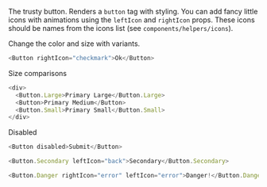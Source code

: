 The trusty button. Renders a `button` tag with styling. You can add fancy little icons with animations using the `leftIcon` and `rightIcon` props. These icons should be names from the icons list (see `components/helpers/icons`).

Change the color and size with variants.

```javascript
<Button rightIcon="checkmark">Ok</Button>
```

Size comparisons

```javascript
<div>
  <Button.Large>Primary Large</Button.Large>
  <Button>Primary Medium</Button>
  <Button.Small>Primary Small</Button.Small>
</div>
```
Disabled
```javascript
<Button disabled>Submit</Button>
```

```javascript
<Button.Secondary leftIcon="back">Secondary</Button.Secondary>
```

```javascript
<Button.Danger rightIcon="error" leftIcon="error">Danger!</Button.Danger>
```

